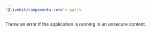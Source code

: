 ```yaml
---
'@livekit/components-core': patch
---
```


Throw an error if the application is running in an unsecure context.
